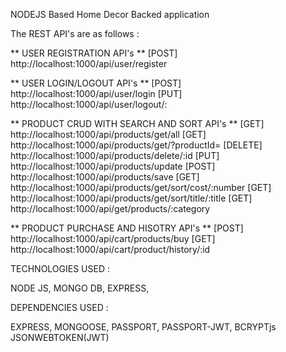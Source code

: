 NODEJS Based Home Decor Backed application 

The REST API's are as follows : 

** USER REGISTRATION API's **
[POST] http://localhost:1000/api/user/register

** USER LOGIN/LOGOUT API's **
[POST] http://localhost:1000/api/user/login
[PUT] http://localhost:1000/api/user/logout/:<Give ID Here>

** PRODUCT CRUD WITH SEARCH AND SORT API's **
[GET] http://localhost:1000/api/products/get/all
[GET] http://localhost:1000/api/products/get/?productId=<Give ID Here>
[DELETE] http://localhost:1000/api/products/delete/:id
[PUT] http://localhost:1000/api/products/update
[POST] http://localhost:1000/api/products/save
[GET] http://localhost:1000/api/products/get/sort/cost/:number
[GET] http://localhost:1000/api/products/get/sort/title/:title
[GET] http://localhost:1000/api/get/products/:category

** PRODUCT PURCHASE AND HISOTRY API's **
[POST] http://localhost:1000/api/cart/products/buy
[GET] http://localhost:1000/api/cart/product/history/:id

TECHNOLOGIES USED : 

NODE JS,
MONGO DB,
EXPRESS,

DEPENDENCIES USED :

EXPRESS,
MONGOOSE,
PASSPORT,
PASSPORT-JWT,
BCRYPTjs
JSONWEBTOKEN(JWT)
